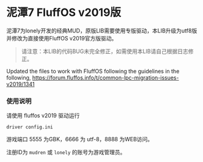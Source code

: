 # 泥潭7 FluffOS v2019版

泥潭7为lonely开发的经典MUD，原版LIB需要使用专版驱动，本LIB升级为utf8版并修改为直接使用FluffOS v2019官方版驱动。

>请注意：本LIB的代码BUG未完全修正，如需使用本LIB请自己根据日志修正。

Updated the files to work with FluffOS following the guidelines in the following, https://forum.fluffos.info/t/common-lpc-migration-issues-v2019/1341

### 使用说明

请使用 fluffos v2019 驱动运行

    driver config.ini

游戏端口 5555 为GBK，6666 为 utf-8，8888 为WEB访问。

注册ID为 `mudren` 或 `lonely` 的账号为游戏管理员。

